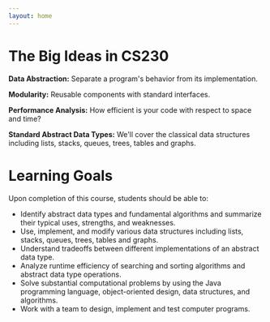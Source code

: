 ```yaml
---
layout: home
---
```



# The Big Ideas in CS230

**Data Abstraction:** Separate a program's behavior from its implementation.

**Modularity:** Reusable components with standard interfaces.

**Performance Analysis:** How efficient is your code with respect to space and time?

**Standard Abstract Data Types:** We'll cover the classical data structures including lists, stacks, queues, trees, tables and graphs.


# Learning Goals

Upon completion of this course, students should be able to:

* Identify abstract data types and fundamental algorithms and summarize their typical uses, strengths, and weaknesses.
* Use, implement, and modify various data structures including lists, stacks, queues, trees, tables and graphs.
* Understand tradeoffs between different implementations of an abstract data type.
* Analyze runtime efficiency of searching and sorting algorithms and abstract data type operations.
* Solve substantial computational problems by using the Java programming language, object-oriented design, data structures, and algorithms.  
* Work with a team to design, implement and test computer programs.


